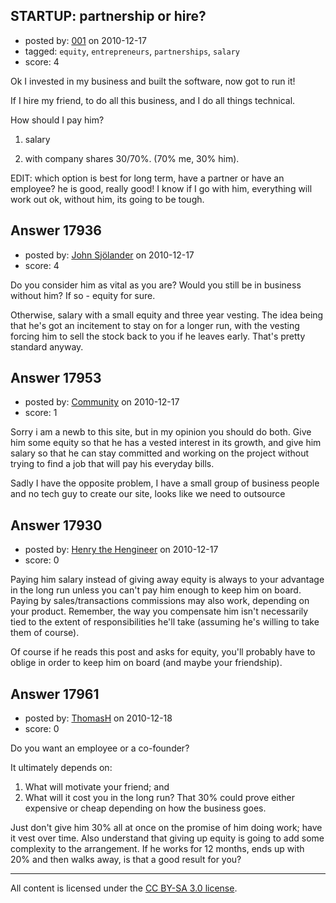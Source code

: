 ## STARTUP: partnership or hire?

- posted by: [001](https://stackexchange.com/users/-1/1705-001) on 2010-12-17
- tagged: `equity`, `entrepreneurs`, `partnerships`, `salary`
- score: 4

Ok I invested in my business and built the software, now got to run it!

If I hire my friend, to do all this business, and I do all things technical.

How should I pay him? 

1) salary 

2) with company shares 30/70%. (70% me, 30% him).

EDIT: which option is best for long term, have a partner or have an employee? he is good, really good! I know if I go with him, everything will work out ok, without him, its going to be tough.


## Answer 17936

- posted by: [John Sjölander](https://stackexchange.com/users/-1/5866-john-sj-lander) on 2010-12-17
- score: 4

Do you consider him as vital as you are? Would you still be in business without him? If so - equity for sure. 

Otherwise, salary with a small equity and three year vesting. The idea being that he's got an incitement to stay on for a longer run, with the vesting forcing him to sell the stock back to you if he leaves early. That's pretty standard anyway.


## Answer 17953

- posted by: [Community](https://stackexchange.com/users/-1/-1-community) on 2010-12-17
- score: 1

Sorry i am a newb to this site, but in my opinion you should do both. Give him some equity so that he has a vested interest in its growth, and give him salary so that he can stay committed and working on the project without trying to find a job that will pay his everyday bills.

Sadly I have the opposite problem, I have a small group of business people and no tech guy to create our site, looks like we need to outsource


## Answer 17930

- posted by: [Henry the Hengineer](https://stackexchange.com/users/-1/1692-henry-the-hengineer) on 2010-12-17
- score: 0

Paying him salary instead of giving away equity is always to your advantage in the long run unless you can't pay him enough to keep him on board. Paying by sales/transactions commissions may also work, depending on your product. Remember, the way you compensate him isn't necessarily tied to the extent of responsibilities he'll take (assuming he's willing to take them of course).

Of course if he reads this post and asks for equity, you'll probably have to oblige in order to keep him on board (and maybe your friendship).


## Answer 17961

- posted by: [ThomasH](https://stackexchange.com/users/-1/5798-thomash) on 2010-12-18
- score: 0

Do you want an employee or a co-founder?

It ultimately depends on:
1) What will motivate your friend; and
2) What will it cost you in the long run? That 30% could prove either expensive or cheap depending on how the business goes.

Just don't give him 30% all at once on the promise of him doing work; have it vest over time. Also understand that giving up equity is going to add some complexity to the arrangement. If he works for 12 months, ends up with 20% and then walks away, is that a good result for you?



---

All content is licensed under the [CC BY-SA 3.0 license](https://creativecommons.org/licenses/by-sa/3.0/).
